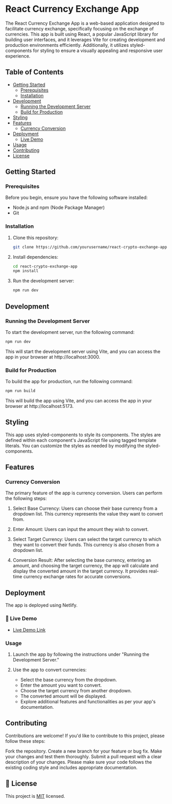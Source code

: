 # React Currency Exchange App

The React Currency Exchange App is a web-based application designed to facilitate currency exchange, specifically focusing on the exchange of currencies. This app is built using React, a popular JavaScript library for building user interfaces, and it leverages Vite for creating development and production environments efficiently. Additionally, it utilizes styled-components for styling to ensure a visually appealing and responsive user experience.


## Table of Contents
- [Getting Started](#getting-started)
  - [Prerequisites](#prerequisites)
  - [Installation](#installation)
- [Development](#development)
  - [Running the Development Server](#running-the-development-server)
  - [Build for Production](#build-for-production)
- [Styling](#styling)
- [Features](#features)
  - [Currency Conversion](#currency-conversion)
- [Deployment](#deployment)
  - [Live Demo](#live-demo)
- [Usage](#usage)
- [Contributing](#contributing)
- [License](#license)

## Getting Started

### Prerequisites

Before you begin, ensure you have the following software installed:

- Node.js and npm (Node Package Manager)
- Git

### Installation

1. Clone this repository:

   ```bash
   git clone https://github.com/yourusername/react-crypto-exchange-app.git
   ```
2. Install dependencies:

   ```bash
   cd react-crypto-exchange-app
   npm install
   ```
3. Run the development server:

   ```bash
   npm run dev
   ```

## Development

### Running the Development Server
To start the development server, run the following command:

```bash
npm run dev
```
This will start the development server using Vite, and you can access the app in your browser at http://localhost:3000.

### Build for Production

To build the app for production, run the following command:

```bash
npm run build
```
This will build the app using Vite, and you can access the app in your browser at http://localhost:5173.

## Styling
This app uses styled-components to style its components. The styles are defined within each component's JavaScript file using tagged template literals. You can customize the styles as needed by modifying the styled-components.

## Features
### Currency Conversion
The primary feature of the app is currency conversion. Users can perform the following steps:

1. Select Base Currency: Users can choose their base currency from a dropdown list. This currency represents the value they want to convert from.

2. Enter Amount: Users can input the amount they wish to convert.

3. Select Target Currency: Users can select the target currency to which they want to convert their funds. This currency is also chosen from a dropdown list.

4. Conversion Result: After selecting the base currency, entering an amount, and choosing the target currency, the app will calculate and display the converted amount in the target currency. It provides real-time currency exchange rates for accurate conversions.

## Deployment

The app is deployed using Netlify.

### 🚀 Live Demo <a name="live-demo"></a>

> 

- [Live Demo Link]( https://currency-swap-pro.netlify.app/)

### Usage
1. Launch the app by following the instructions under "Running the Development Server."

2. Use the app to convert currencies:

    * Select the base currency from the dropdown.
    * Enter the amount you want to convert.
    * Choose the target currency from another dropdown.
    * The converted amount will be displayed.
    * Explore additional features and functionalities as per your app's documentation.

## Contributing

Contributions are welcome! If you'd like to contribute to this project, please follow these steps:

Fork the repository.
Create a new branch for your feature or bug fix.
Make your changes and test them thoroughly.
Submit a pull request with a clear description of your changes.
Please make sure your code follows the existing coding style and includes appropriate documentation.

## 📝 License <a name="license"></a>

This project is [MIT](LICENSE.md) licensed.

